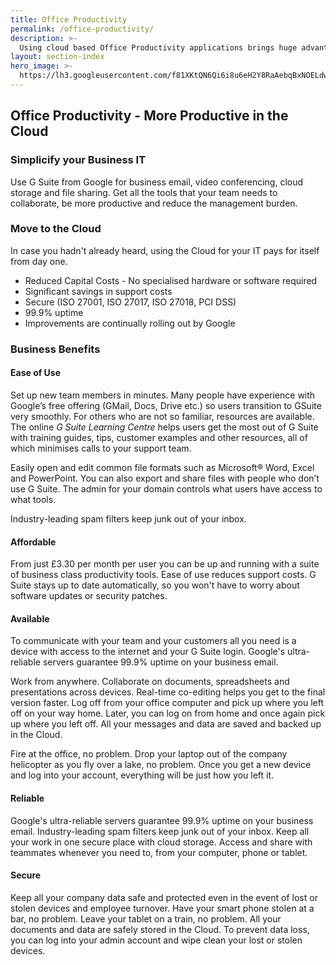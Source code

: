 ```yaml
---
title: Office Productivity
permalink: /office-productivity/
description: >-
  Using cloud based Office Productivity applications brings huge advantages to the way you work and reduces the management costs
layout: section-index
hero_image: >-
  https://lh3.googleusercontent.com/f81XKtQN6Qi6i8u6eH2Y8RaAebqBxNOELdwRmq1B7LWbT4SNnGPUXtKJDP-Ktrk7ORoUCon6zpIMThfYLz0=w1200-h500-c-rj-e30#.jpg
---
```


## Office Productivity - More Productive in the Cloud

### Simplicify your Business IT
Use G Suite from Google for business email, video conferencing, cloud storage and file sharing. Get all the tools that your team needs to collaborate, be more productive and reduce the management burden.

### Move to the Cloud
In case you hadn't already heard, using the Cloud for your IT pays for itself from day one.
* Reduced Capital Costs - No specialised hardware or software required
* Significant savings in support costs
* Secure (ISO 27001, ISO 27017, ISO 27018, PCI DSS)
* 99.9% uptime
* Improvements are continually rolling out by Google



### Business Benefits
#### Ease of Use
Set up new team members in minutes. 
Many people have experience with Google’s free offering (GMail, Docs, Drive etc.) so users transition to GSuite very smoothly. For others who are not so familiar, resources are available. The online *G Suite Learning Centre* helps users get the most out of G Suite with training guides, tips, customer examples and other resources, all of which minimises calls to your support team. 

Easily open and edit common file formats such as Microsoft® Word, Excel and PowerPoint. You can also export and share files with people who don’t use G Suite. The admin for your domain controls what users have access to what tools.

Industry-leading spam filters keep junk out of your inbox.
#### Affordable
From just £3.30 per month per user you can be up and running with a suite of business class productivity tools. Ease of use reduces support costs. G Suite stays up to date automatically, so you won't have to worry about software updates or security patches.
#### Available
To communicate with your team and your customers all you need is a device with access to the internet and your G Suite login. Google's ultra-reliable servers guarantee 99.9% uptime on your business email. 

Work from anywhere. Collaborate on documents, spreadsheets and presentations across devices. Real-time co-editing helps you get to the final version faster.
Log off from your office computer and pick up where you left off on your way home. Later, you can log on from home and once again pick up where you left off. All your messages and data are saved and backed up in the Cloud. 

Fire at the office, no problem. Drop your laptop out of the company helicopter as you fly over a lake, no problem. Once you get a new device and log into your account, everything will be just how you left it. 

#### Reliable
Google's ultra-reliable servers guarantee 99.9% uptime on your business email. Industry-leading spam filters keep junk out of your inbox. Keep all your work in one secure place with cloud storage. Access and share with teammates whenever you need to, from your computer, phone or tablet.
#### Secure
Keep all your company data safe and protected even in the event of lost or stolen devices and employee turnover.
Have your smart phone stolen at a bar, no problem. Leave your tablet on a train, no problem. All your documents and data are safely stored in the Cloud. To prevent data loss, you can log into your admin account and wipe clean your lost or stolen devices. 

